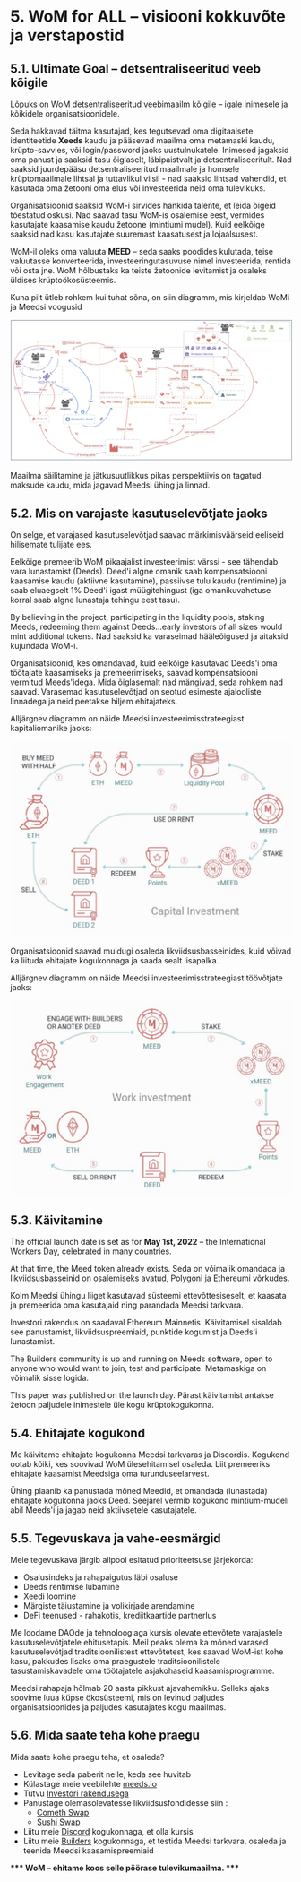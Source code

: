 # 5. WoM for ALL – visiooni kokkuvõte ja verstapostid

## 5.1. Ultimate Goal – detsentraliseeritud veeb kõigile

Lõpuks on WoM detsentraliseeritud veebimaailm kõigile – igale inimesele ja kõikidele organisatsioonidele.

Seda hakkavad täitma kasutajad, kes tegutsevad oma digitaalsete identiteetide **Xeeds** kaudu ja pääsevad maailma oma metamaski kaudu, krüpto-savvies, või login/password jaoks uustulnukatele. Inimesed jagaksid oma panust ja saaksid tasu õiglaselt, läbipaistvalt ja detsentraliseeritult. Nad saaksid juurdepääsu detsentraliseeritud maailmale ja homsele krüptomaailmale lihtsal ja tuttavlikul viisil - nad saaksid lihtsad vahendid, et kasutada oma žetooni oma elus või investeerida neid oma tulevikuks.

Organisatsioonid saaksid WoM-i sirvides hankida talente, et leida õigeid tõestatud oskusi. Nad saavad tasu WoM-is osalemise eest, vermides kasutajate kaasamise kaudu žetoone (mintiumi mudel). Kuid eelkõige saaksid nad kasu kasutajate suuremast kaasatusest ja lojaalsusest.

WoM-il oleks oma valuuta **MEED** – seda saaks poodides kulutada, teise valuutasse konverteerida, investeeringutasuvuse nimel investeerida, rentida või osta jne. WoM hõlbustaks ka teiste žetoonide levitamist ja osaleks üldises krüptoökosüsteemis.

Kuna pilt ütleb rohkem kui tuhat sõna, on siin diagramm, mis kirjeldab WoMi ja Meedsi voogusid

![WoM ja Meeds voolud](en/img/wom-flows.png)

Maailma säilitamine ja jätkusuutlikkus pikas perspektiivis on tagatud maksude kaudu, mida jagavad Meedsi ühing ja linnad.

## 5.2. Mis on varajaste kasutuselevõtjate jaoks

On selge, et varajased kasutuselevõtjad saavad märkimisväärseid eeliseid hilisemate tulijate ees.

Eelkõige premeerib WoM pikaajalist investeerimist värssi - see tähendab vara lunastamist (Deeds). Deed'i algne omanik saab kompensatsiooni kaasamise kaudu (aktiivne kasutamine), passiivse tulu kaudu (rentimine) ja saab eluaegselt 1% Deed'i igast müügitehingust (iga omanikuvahetuse korral saab algne lunastaja tehingu eest tasu).

By believing in the project, participating in the liquidity pools, staking Meeds, redeeming them against Deeds...early investors of all sizes would mint additional tokens. Nad saaksid ka varaseimad hääleõigused ja aitaksid kujundada WoM-i.

Organisatsioonid, kes omandavad, kuid eelkõige kasutavad Deeds'i oma töötajate kaasamiseks ja premeerimiseks, saavad kompensatsiooni vermitud Meeds'idega. Mida õiglasemalt nad mängivad, seda rohkem nad saavad. Varasemad kasutuselevõtjad on seotud esimeste ajalooliste linnadega ja neid peetakse hiljem ehitajateks.

Alljärgnev diagramm on näide Meedsi investeerimisstrateegiast kapitaliomanike jaoks:

![Meedsi investeerimisstrateegia kapitaliomanikele](en/img/invest-capital.png)

Organisatsioonid saavad muidugi osaleda likviidsusbasseinides, kuid võivad ka liituda ehitajate kogukonnaga ja saada sealt lisapalka.

Alljärgnev diagramm on näide Meedsi investeerimisstrateegiast töövõtjate jaoks:

![Meedsi investeerimisstrateegia töövõtjate jaoks](en/img/invest-work.png)

## 5.3. Käivitamine

The official launch date is set as for **May 1st, 2022** – the International Workers Day, celebrated in many countries.

At that time, the Meed token already exists. Seda on võimalik omandada ja likviidsusbasseinid on osalemiseks avatud, Polygoni ja Ethereumi võrkudes.

Kolm Meedsi ühingu liiget kasutavad süsteemi ettevõttesiseselt, et kaasata ja premeerida oma kasutajaid ning parandada Meedsi tarkvara.

Investori rakendus on saadaval Ethereum Mainnetis. Käivitamisel sisaldab see panustamist, likviidsuspreemiaid, punktide kogumist ja Deeds'i lunastamist.

The Builders community is up and running on Meeds software, open to anyone who would want to join, test and participate. Metamaskiga on võimalik sisse logida.

This paper was published on the launch day. Pärast käivitamist antakse žetoon paljudele inimestele üle kogu krüptokogukonna.

## 5.4. Ehitajate kogukond

Me käivitame ehitajate kogukonna Meedsi tarkvaras ja Discordis. Kogukond ootab kõiki, kes soovivad WoM ülesehitamisel osaleda. Liit premeeriks ehitajate kaasamist Meedsiga oma turunduseelarvest.

Ühing plaanib ka panustada mõned Meedid, et omandada (lunastada) ehitajate kogukonna jaoks Deed. Seejärel vermib kogukond mintium-mudeli abil Meeds'i ja jagab neid aktiivsetele kasutajatele.

## 5.5. Tegevuskava ja vahe-eesmärgid

Meie tegevuskava järgib allpool esitatud prioriteetsuse järjekorda:

- Osalusindeks ja rahapaigutus läbi osaluse
- Deeds rentimise lubamine
- Xeedi loomine
- Märgiste täiustamine ja volikirjade arendamine
- DeFi teenused - rahakotis, krediitkaartide partnerlus

Me loodame DAOde ja tehnoloogiaga kursis olevate ettevõtete varajastele kasutuselevõtjatele ehitusetapis. Meil peaks olema ka mõned varased kasutuselevõtjad traditsioonilistest ettevõtetest, kes saavad WoM-ist kohe kasu, pakkudes lisaks oma praegustele traditsioonilistele tasustamiskavadele oma töötajatele asjakohaseid kaasamisprogramme.

Meedsi rahapaja hõlmab 20 aasta pikkust ajavahemikku. Selleks ajaks soovime luua küpse ökosüsteemi, mis on levinud paljudes organisatsioonides ja paljudes kasutajates kogu maailmas.

## 5.6. Mida saate teha kohe praegu

Mida saate kohe praegu teha, et osaleda?

- Levitage seda paberit neile, keda see huvitab
- Külastage meie veebilehte [meeds.io](https://www.meeds.io/)
- Tutvu [Investori rakendusega](https://meeds.io/investors)
- Panustage olemasolevatesse likviidsusfondidesse siin :
  - [Cometh Swap](https://swap.cometh.io/)
  - [Sushi Swap](https://sushi.com)
- Liitu meie [Discord](https://discord.com/invite/hAuADSq3) kogukonnaga, et olla kursis
- Liitu meie [Builders](https://meeds.io/builders) kogukonnaga, et testida Meedsi tarkvara, osaleda ja teenida Meedsi kaasamispreemiaid

**\*\*\* WoM – ehitame koos selle pöörase tulevikumaailma. \*\*\***
